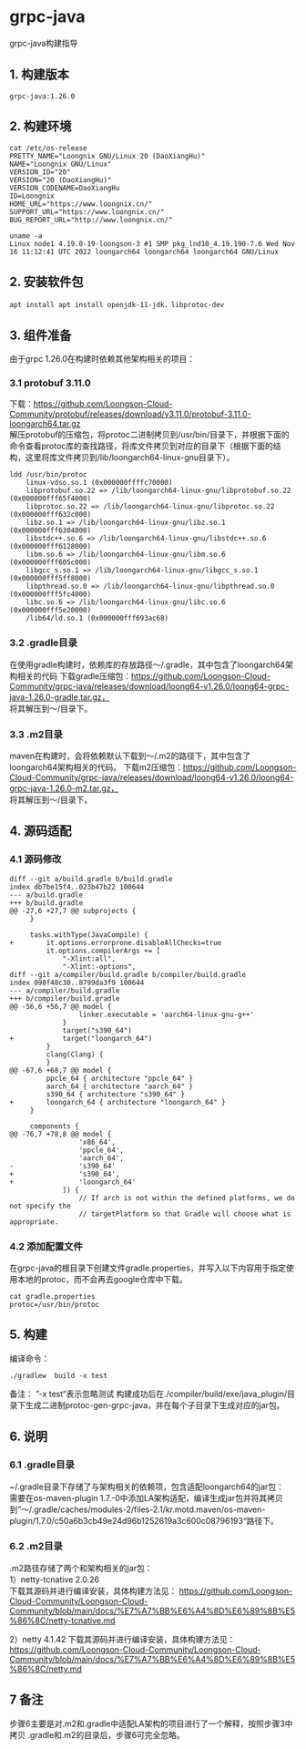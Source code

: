# grpc-java
grpc-java构建指导      

## 1. 构建版本
```
grpc-java:1.26.0
```

## 2. 构建环境
```
cat /etc/os-release
PRETTY_NAME="Loongnix GNU/Linux 20 (DaoXiangHu)"
NAME="Loongnix GNU/Linux"
VERSION_ID="20"
VERSION="20 (DaoXiangHu)"
VERSION_CODENAME=DaoXiangHu
ID=Loongnix
HOME_URL="https://www.loongnix.cn/"
SUPPORT_URL="https://www.loongnix.cn/"
BUG_REPORT_URL="http://www.loongnix.cn/"

```

```
uname -a
Linux node1 4.19.0-19-loongson-3 #1 SMP pkg_lnd10_4.19.190-7.6 Wed Nov 16 11:12:41 UTC 2022 loongarch64 loongarch64 loongarch64 GNU/Linux
```

## 2. 安装软件包
```
apt install apt install openjdk-11-jdk，libprotoc-dev
```

## 3. 组件准备    
由于grpc 1.26.0在构建时依赖其他架构相关的项目：        
### 3.1 protobuf 3.11.0     
下载：https://github.com/Loongson-Cloud-Community/protobuf/releases/download/v3.11.0/protobuf-3.11.0-loongarch64.tar.gz      
解压protobuf的压缩包，将protoc二进制拷贝到/usr/bin/目录下，并根据下面的命令查看protoc库的查找路径，将库文件拷贝到对应的目录下（根据下面的结构，这里将库文件拷贝到/lib/loongarch64-linux-gnu目录下）。         
```
ldd /usr/bin/protoc 
	linux-vdso.so.1 (0x000000ffffc70000)
	libprotobuf.so.22 => /lib/loongarch64-linux-gnu/libprotobuf.so.22 (0x000000fff65f4000)
	libprotoc.so.22 => /lib/loongarch64-linux-gnu/libprotoc.so.22 (0x000000fff632c000)
	libz.so.1 => /lib/loongarch64-linux-gnu/libz.so.1 (0x000000fff6304000)
	libstdc++.so.6 => /lib/loongarch64-linux-gnu/libstdc++.so.6 (0x000000fff6128000)
	libm.so.6 => /lib/loongarch64-linux-gnu/libm.so.6 (0x000000fff605c000)
	libgcc_s.so.1 => /lib/loongarch64-linux-gnu/libgcc_s.so.1 (0x000000fff5ff8000)
	libpthread.so.0 => /lib/loongarch64-linux-gnu/libpthread.so.0 (0x000000fff5fc4000)
	libc.so.6 => /lib/loongarch64-linux-gnu/libc.so.6 (0x000000fff5e20000)
	/lib64/ld.so.1 (0x000000fff693ac68)
```

### 3.2 .gradle目录
在使用gradle构建时，依赖库的存放路径～/.gradle，其中包含了loongarch64架构相关的代码
下载gradle压缩包：https://github.com/Loongson-Cloud-Community/grpc-java/releases/download/loong64-v1.26.0/loong64-grpc-java-1.26.0-gradle.tar.gz，       
将其解压到～/目录下。    

### 3.3 .m2目录
maven在构建时，会将依赖默认下载到～/.m2的路径下，其中包含了loongarch64架构相关的代码。
下载m2压缩包：https://github.com/Loongson-Cloud-Community/grpc-java/releases/download/loong64-v1.26.0/loong64-grpc-java-1.26.0-m2.tar.gz，       
将其解压到～/目录下。     

## 4.  源码适配
### 4.1 源码修改
```
diff --git a/build.gradle b/build.gradle
index db7be15f4..023b47b22 100644
--- a/build.gradle
+++ b/build.gradle
@@ -27,6 +27,7 @@ subprojects {
     }
 
     tasks.withType(JavaCompile) {
+        it.options.errorprone.disableAllChecks=true
         it.options.compilerArgs += [
             "-Xlint:all",
             "-Xlint:-options",
diff --git a/compiler/build.gradle b/compiler/build.gradle
index 098f48c30..8799da3f9 100644
--- a/compiler/build.gradle
+++ b/compiler/build.gradle
@@ -56,6 +56,7 @@ model {
                 linker.executable = 'aarch64-linux-gnu-g++'
             }
             target("s390_64")
+            target("loongarch_64")
         }
         clang(Clang) {
         }
@@ -67,6 +68,7 @@ model {
         ppcle_64 { architecture "ppcle_64" }
         aarch_64 { architecture "aarch_64" }
         s390_64 { architecture "s390_64" }
+        loongarch_64 { architecture "loongarch_64" }
     }
 
     components {
@@ -76,7 +78,8 @@ model {
                 'x86_64',
                 'ppcle_64',
                 'aarch_64',
-                's390_64'
+                's390_64',
+                'loongarch_64'
             ]) {
                 // If arch is not within the defined platforms, we do not specify the
                 // targetPlatform so that Gradle will choose what is appropriate.
```

### 4.2 添加配置文件     
在grpc-java的根目录下创建文件gradle.properties，并写入以下内容用于指定使用本地的protoc，而不会再去google仓库中下载。     
```
cat gradle.properties 
protoc=/usr/bin/protoc
```

## 5. 构建
编译命令：      
```
./gradlew  build -x test  
```
备注： ”-x test“表示忽略测试
构建成功后在./compiler/build/exe/java_plugin/目录下生成二进制protoc-gen-grpc-java，并在每个子目录下生成对应的jar包。

## 6. 说明
### 6.1 .gradle目录      
~/.gradle目录下存储了与架构相关的依赖项，包含适配loongarch64的jar包：     
需要在os-maven-plugin 1.7.-0中添加LA架构适配，编译生成jar包并将其拷贝到”～/.gradle/caches/modules-2/files-2.1/kr.motd.maven/os-maven-plugin/1.7.0/c50a6b3cb49e24d96b1252619a3c600c08796193“路径下。      

### 6.2 .m2目录
.m2路径存储了两个和架构相关的jar包：     
1）netty-tcnative 2.0.26      
下载其源码并进行编译安装，具体构建方法见：
https://github.com/Loongson-Cloud-Community/Loongson-Cloud-Community/blob/main/docs/%E7%A7%BB%E6%A4%8D%E6%89%8B%E5%86%8C/netty-tcnative.md      

2）netty 4.1.42
下载其源码并进行编译安装，具体构建方法见：    
https://github.com/Loongson-Cloud-Community/Loongson-Cloud-Community/blob/main/docs/%E7%A7%BB%E6%A4%8D%E6%89%8B%E5%86%8C/netty.md     

## 7 备注
步骤6主要是对.m2和.gradle中适配LA架构的项目进行了一个解释，按照步骤3中拷贝 .gradle和.m2的目录后，步骤6可完全忽略。      









